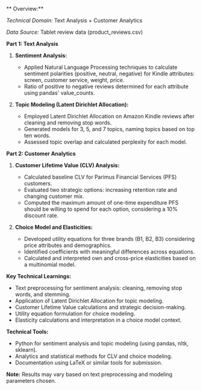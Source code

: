** Overview:**

*Technical Domain:* Text Analysis + Customer Analytics

*Data Source:* Tablet review data (product_reviews.csv)

**Part 1: Text Analysis**

1. **Sentiment Analysis:**
   - Applied Natural Language Processing techniques to calculate sentiment polarities (positive, neutral, negative) for Kindle attributes: screen, customer service, weight, price.
   - Ratio of positive to negative reviews determined for each attribute using pandas' value_counts.

2. **Topic Modeling (Latent Dirichlet Allocation):**
   - Employed Latent Dirichlet Allocation on Amazon Kindle reviews after cleaning and removing stop words.
   - Generated models for 3, 5, and 7 topics, naming topics based on top ten words.
   - Assessed topic overlap and calculated perplexity for each model.

**Part 2: Customer Analytics**

1. **Customer Lifetime Value (CLV) Analysis:**
   - Calculated baseline CLV for Parimus Financial Services (PFS) customers.
   - Evaluated two strategic options: increasing retention rate and changing customer mix.
   - Computed the maximum amount of one-time expenditure PFS should be willing to spend for each option, considering a 10% discount rate.

2. **Choice Model and Elasticities:**
   - Developed utility equations for three brands (B1, B2, B3) considering price attributes and demographics.
   - Identified coefficients with meaningful differences across equations.
   - Calculated and interpreted own and cross-price elasticities based on a multinomial model.

**Key Technical Learnings:**
- Text preprocessing for sentiment analysis: cleaning, removing stop words, and stemming.
- Application of Latent Dirichlet Allocation for topic modeling.
- Customer Lifetime Value calculations and strategic decision-making.
- Utility equation formulation for choice modeling.
- Elasticity calculations and interpretation in a choice model context.

**Technical Tools:**
- Python for sentiment analysis and topic modeling (using pandas, nltk, sklearn).
- Analytics and statistical methods for CLV and choice modeling.
- Documentation using LaTeX or similar tools for submission.

**Note:** Results may vary based on text preprocessing and modeling parameters chosen.

